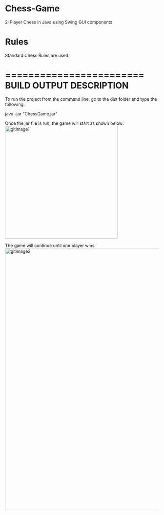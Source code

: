 # Chess-Game
2-Player Chess in Java using Swing GUI components

# Rules
Standard Chess Rules are used

========================
BUILD OUTPUT DESCRIPTION
========================

To run the project from the command line, go to the dist folder and
type the following:

java -jar "ChessGame.jar" 

Once the jar file is run, the game will start as shown below:
<img width="369" alt="gitimage1" src="https://github.com/molin660/Chess-Game/assets/140565406/d2da01a1-0845-4288-9267-3ac0fa9f8257">

The game will continue until one player wins
<img width="857" alt="gitimage2" src="https://github.com/molin660/Chess-Game/assets/140565406/13a05012-ec91-4a1b-88ae-0d3bda7cfb1d">

